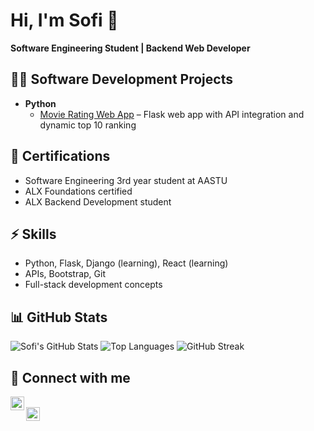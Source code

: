 # Hi, I'm Sofi 👋
**Software Engineering Student | Backend Web Developer**

## 👨‍💻 Software Development Projects
- **Python**
  - [Movie Rating Web App](https://github.com/your-username/day-64-top10-movies) – Flask web app with API integration and dynamic top 10 ranking

## 📜 Certifications
- Software Engineering 3rd year student at AASTU  
- ALX Foundations certified  
- ALX Backend Development student

## ⚡ Skills
- Python, Flask, Django (learning), React (learning)  
- APIs, Bootstrap, Git  
- Full-stack development concepts

## 📊 GitHub Stats
![Sofi's GitHub Stats](https://github-readme-stats.vercel.app/api?username=sofi391&show_icons=true&theme=radical)
![Top Languages](https://github-readme-stats.vercel.app/api/top-langs/?username=sofi391&layout=compact&theme=radical)
![GitHub Streak](https://github-readme-streak-stats.herokuapp.com/?user=sofi391&theme=radical)

## 🤳 Connect with me
[<img align="left" alt="LinkedIn" width="22px" src="https://cdn.jsdelivr.net/npm/simple-icons@v3/icons/linkedin.svg" />][linkedin]  
[<img align="left" alt="GitHub" width="22px" src="https://cdn.jsdelivr.net/npm/simple-icons@v3/icons/github.svg" />][github]  

[linkedin]: https://linkedin.com/in/sofoniyas-alebachew-bb876b33b  
[github]: https://github.com/sofi391
